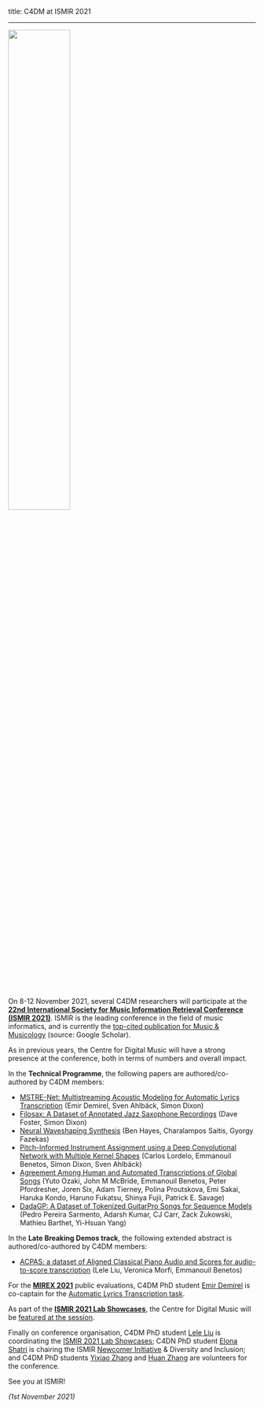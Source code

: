 title: C4DM at ISMIR 2021

-------------------

<p><img src="/news/images/ismir-2021.png" width="50%" /></p>

On 8-12 November 2021, several C4DM researchers will participate at the <b>[22nd International Society for Music Information Retrieval Conference (ISMIR 2021)](https://ismir2021.ismir.net/)</b>. ISMIR is the leading conference in the field of music informatics, and is currently the [top-cited publication for Music & Musicology](https://scholar.google.com/citations?view_op=top_venues&hl=en&vq=hum_musicmusicology) (source: Google Scholar).

As in previous years, the Centre for Digital Music will have a strong presence at the conference, both in terms of numbers and overall impact.

In the <b>Technical Programme</b>, the following papers are authored/co-authored by C4DM members:

* [MSTRE-Net: Multistreaming Acoustic Modeling for Automatic Lyrics Transcription](https://archives.ismir.net/ismir2021/paper/000018.pdf) (Emir Demirel, Sven Ahlbäck, Simon Dixon)
* [Filosax: A Dataset of Annotated Jazz Saxophone Recordings](https://archives.ismir.net/ismir2021/paper/000025.pdf) (Dave Foster, Simon Dixon)
* [Neural Waveshaping Synthesis](https://archives.ismir.net/ismir2021/paper/000031.pdf) (Ben Hayes, Charalampos Saitis, Gyorgy Fazekas)
* [Pitch-Informed Instrument Assignment using a Deep Convolutional Network with Multiple Kernel Shapes](https://archives.ismir.net/ismir2021/paper/000048.pdf) (Carlos Lordelo, Emmanouil Benetos, Simon Dixon, Sven Ahlbäck)
* [Agreement Among Human and Automated Transcriptions of Global Songs](https://archives.ismir.net/ismir2021/paper/000062.pdf) (Yuto Ozaki, John M McBride, Emmanouil Benetos, Peter Pfordresher, Joren Six, Adam Tierney, Polina Proutskova, Emi Sakai, Haruka Kondo, Haruno Fukatsu, Shinya Fujii, Patrick E. Savage)
* [DadaGP: A Dataset of Tokenized GuitarPro Songs for Sequence Models](https://archives.ismir.net/ismir2021/paper/000076.pdf) (Pedro Pereira Sarmento, Adarsh Kumar, CJ Carr, Zack Zukowski, Mathieu Barthet, Yi-Hsuan Yang)

In the <b>Late Breaking Demos track</b>, the following extended abstract is authored/co-authored by C4DM members:

* [ACPAS: a dataset of Aligned Classical Piano Audio and Scores for audio-to-score transcription](https://ismir2021.ismir.net/lbd/) (Lele Liu, Veronica Morfi, Emmanouil Benetos)

For the <b>[MIREX 2021](https://www.music-ir.org/mirex/wiki/2021:Main_Page)</b> public evaluations, C4DM PhD student <a href="https://emirdemirel.github.io/">Emir Demirel</a> is co-captain for the <a href="https://www.music-ir.org/mirex/wiki/2021:Automatic_Lyrics_Transcription">Automatic Lyrics Transcription task</a>.

As part of the <b><a href="https://ismir2021.ismir.net/labshowcase/">ISMIR 2021 Lab Showcases</a></b>, the Centre for Digital Music will be <a href="https://ismir2021.ismir.net/labshowcase/#8-centre-for-digital-music--queen-mary-university-of-london">featured at the session</a>.

Finally on conference organisation, C4DM PhD student <a href="https://cheriell.github.io/">Lele Liu</a> is coordinating the <a href="https://ismir2021.ismir.net/labshowcase/">ISMIR 2021 Lab Showcases</a>; C4DN PhD student <a href="https://elonashatri.github.io/">Elona Shatri</a> is chairing the ISMIR <a href="https://medium.com/ismir2021/getting-the-most-out-of-the-ismir-conference-9c3eb6c71377">Newcomer Initiative</a> & Diversity and Inclusion; and C4DM PhD students <a href="http://www.eecs.qmul.ac.uk/~yz007/">Yixiao Zhang</a> and <a href="http://www.huanz.info/">Huan Zhang</a> are volunteers for the conference.

See you at ISMIR!

<i>(1st November 2021)</i>
